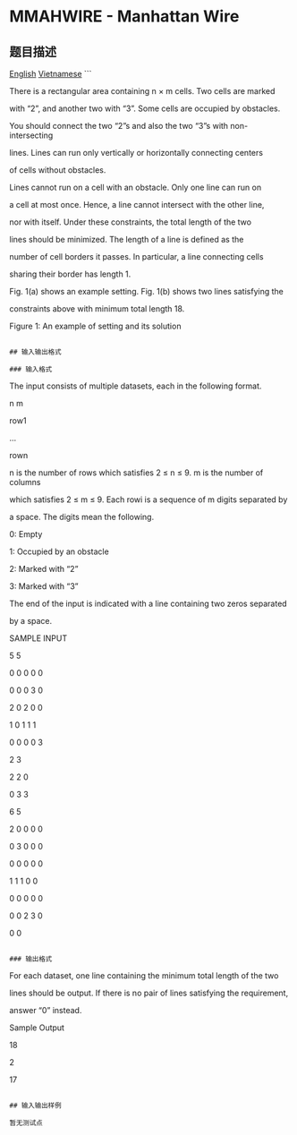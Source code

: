 # MMAHWIRE - Manhattan Wire

## 题目描述

[English](/problems/MTEMP/en/) [Vietnamese](/problems/MTEMP/vn/) ```

There is a rectangular area containing n × m cells. Two cells are marked

with “2”, and another two with “3”. Some cells are occupied by obstacles.

You should connect the two “2”s and also the two “3”s with non-intersecting

lines. Lines can run only vertically or horizontally connecting centers

of cells without obstacles.

Lines cannot run on a cell with an obstacle. Only one line can run on

a cell at most once. Hence, a line cannot intersect with the other line,

nor with itself. Under these constraints, the total length of the two

lines should be minimized. The length of a line is defined as the

number of cell borders it passes. In particular, a line connecting cells

sharing their border has length 1.

Fig. 1(a) shows an example setting. Fig. 1(b) shows two lines satisfying the

constraints above with minimum total length 18.

Figure 1: An example of setting and its solution

```

## 输入输出格式

### 输入格式

```

The input consists of multiple datasets, each in the following format.

n m

row1

…

rown

n is the number of rows which satisfies 2 ≤ n ≤ 9. m is the number of columns

which satisfies 2 ≤ m ≤ 9. Each rowi is a sequence of m digits separated by

a space. The digits mean the following.

0: Empty

1: Occupied by an obstacle

2: Marked with “2”

3: Marked with “3”

The end of the input is indicated with a line containing two zeros separated

by a space.

SAMPLE INPUT

5 5

0 0 0 0 0

0 0 0 3 0

2 0 2 0 0

1 0 1 1 1

0 0 0 0 3

2 3

2 2 0

0 3 3

6 5

2 0 0 0 0

0 3 0 0 0

0 0 0 0 0

1 1 1 0 0

0 0 0 0 0

0 0 2 3 0

0 0

```

### 输出格式

```

For each dataset, one line containing the minimum total length of the two

lines should be output. If there is no pair of lines satisfying the requirement,

answer “0” instead.

Sample Output

18

2

17

```

## 输入输出样例

暂无测试点

